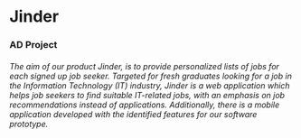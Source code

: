 # Jinder

### AD Project

###### The aim of our product Jinder, is to provide personalized lists of jobs for each signed up job seeker. Targeted for fresh graduates looking for a job in the Information Technology (IT) industry, Jinder is a web application which helps job seekers to find suitable IT-related jobs, with an emphasis on job recommendations instead of applications. Additionally, there is a mobile application developed with the identified features for our software prototype. 
